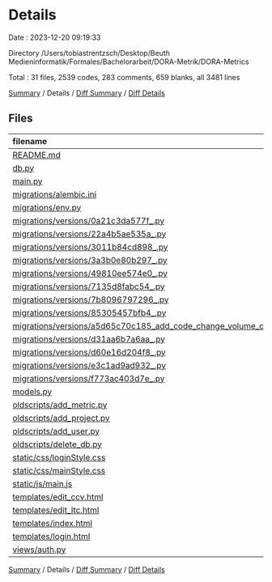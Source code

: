 # Details

Date : 2023-12-20 09:19:33

Directory /Users/tobiastrentzsch/Desktop/Beuth Medieninformatik/Formales/Bachelorarbeit/DORA-Metrik/DORA-Metrics

Total : 31 files,  2539 codes, 283 comments, 659 blanks, all 3481 lines

[Summary](results.md) / Details / [Diff Summary](diff.md) / [Diff Details](diff-details.md)

## Files
| filename | language | code | comment | blank | total |
| :--- | :--- | ---: | ---: | ---: | ---: |
| [README.md](/README.md) | Markdown | 14 | 0 | 11 | 25 |
| [db.py](/db.py) | Python | 2 | 0 | 2 | 4 |
| [main.py](/main.py) | Python | 369 | 77 | 113 | 559 |
| [migrations/alembic.ini](/migrations/alembic.ini) | Ini | 38 | 0 | 13 | 51 |
| [migrations/env.py](/migrations/env.py) | Python | 66 | 17 | 31 | 114 |
| [migrations/versions/0a21c3da577f_.py](/migrations/versions/0a21c3da577f_.py) | Python | 17 | 5 | 11 | 33 |
| [migrations/versions/22a4b5ae535a_.py](/migrations/versions/22a4b5ae535a_.py) | Python | 19 | 5 | 11 | 35 |
| [migrations/versions/3011b84cd898_.py](/migrations/versions/3011b84cd898_.py) | Python | 29 | 5 | 9 | 43 |
| [migrations/versions/3a3b0e80b297_.py](/migrations/versions/3a3b0e80b297_.py) | Python | 19 | 5 | 11 | 35 |
| [migrations/versions/49810ee574e0_.py](/migrations/versions/49810ee574e0_.py) | Python | 25 | 5 | 9 | 39 |
| [migrations/versions/7135d8fabc54_.py](/migrations/versions/7135d8fabc54_.py) | Python | 21 | 5 | 9 | 35 |
| [migrations/versions/7b8096797296_.py](/migrations/versions/7b8096797296_.py) | Python | 21 | 5 | 11 | 37 |
| [migrations/versions/85305457bfb4_.py](/migrations/versions/85305457bfb4_.py) | Python | 21 | 5 | 11 | 37 |
| [migrations/versions/a5d65c70c185_add_code_change_volume_column.py](/migrations/versions/a5d65c70c185_add_code_change_volume_column.py) | Python | 17 | 5 | 11 | 33 |
| [migrations/versions/d31aa6b7a6aa_.py](/migrations/versions/d31aa6b7a6aa_.py) | Python | 37 | 5 | 11 | 53 |
| [migrations/versions/d60e16d204f8_.py](/migrations/versions/d60e16d204f8_.py) | Python | 19 | 5 | 11 | 35 |
| [migrations/versions/e3c1ad9ad932_.py](/migrations/versions/e3c1ad9ad932_.py) | Python | 17 | 5 | 11 | 33 |
| [migrations/versions/f773ac403d7e_.py](/migrations/versions/f773ac403d7e_.py) | Python | 24 | 5 | 9 | 38 |
| [models.py](/models.py) | Python | 50 | 1 | 9 | 60 |
| [oldscripts/add_metric.py](/oldscripts/add_metric.py) | Python | 38 | 2 | 9 | 49 |
| [oldscripts/add_project.py](/oldscripts/add_project.py) | Python | 16 | 0 | 5 | 21 |
| [oldscripts/add_user.py](/oldscripts/add_user.py) | Python | 16 | 0 | 5 | 21 |
| [oldscripts/delete_db.py](/oldscripts/delete_db.py) | Python | 30 | 0 | 7 | 37 |
| [static/css/loginStyle.css](/static/css/loginStyle.css) | CSS | 63 | 0 | 7 | 70 |
| [static/css/mainStyle.css](/static/css/mainStyle.css) | CSS | 184 | 9 | 38 | 231 |
| [static/js/main.js](/static/js/main.js) | JavaScript | 750 | 66 | 139 | 955 |
| [templates/edit_ccv.html](/templates/edit_ccv.html) | HTML | 34 | 0 | 10 | 44 |
| [templates/edit_ltc.html](/templates/edit_ltc.html) | HTML | 57 | 3 | 12 | 72 |
| [templates/index.html](/templates/index.html) | HTML | 400 | 37 | 90 | 527 |
| [templates/login.html](/templates/login.html) | HTML | 87 | 4 | 14 | 105 |
| [views/auth.py](/views/auth.py) | Python | 39 | 2 | 9 | 50 |

[Summary](results.md) / Details / [Diff Summary](diff.md) / [Diff Details](diff-details.md)